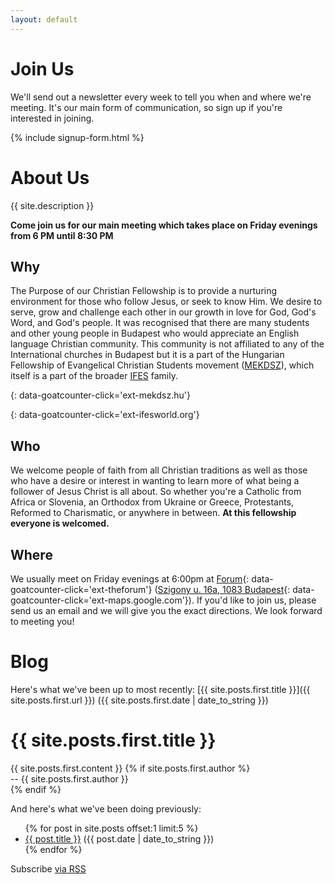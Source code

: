 ```yaml
---
layout: default
---
```


Join Us
=======

We'll send out a newsletter every week to tell you when and where we're
meeting.  It's our main form of communication, so sign up if you're
interested in joining.

{% include signup-form.html %}


About Us
========

{{ site.description }}

**Come join us for our main meeting which takes place on Friday evenings
from 6 PM until 8:30 PM**

Why
---
The Purpose of our Christian Fellowship is to provide a nurturing
environment for those who follow Jesus, or seek to know Him.  We desire
to serve, grow and challenge each other in our growth in love for God,
God's Word, and God's people.  It was recognised that there are many
students and other young people in Budapest who would appreciate an
English language Christian community.  This community is not affiliated
to any of the International churches in Budapest but it is a part of the
Hungarian Fellowship of Evangelical Christian Students movement
([MEKDSZ][MEKDSZ]), which itself is a part of the broader [IFES][IFES]
family.

[MEKDSZ]: http://mekdsz.hu
{: data-goatcounter-click='ext-mekdsz.hu'}

[IFES]: http://www.ifesworld.org
{: data-goatcounter-click='ext-ifesworld.org'}

Who
---
We welcome people of faith from all Christian traditions as well as
those who have a desire or interest in wanting to learn more of what
being a follower of Jesus Christ is all about.  So whether you're a
Catholic from Africa or Slovenia, an Orthodox from Ukraine or Greece,
Protestants, Reformed to Charismatic, or anywhere in between.
**At this fellowship everyone is welcomed.**

Where
-----
We usually meet on Friday evenings at 6:00pm at
[Forum](https://www.facebook.com/theForumBudapest){: data-goatcounter-click='ext-theforum'}
([Szigony u. 16a, 1083 Budapest](https://goo.gl/maps/PJnoKsb26z92){: data-goatcounter-click='ext-maps.google.com'}).
If you'd like to join us, please send us an email and we will give you
the exact directions.  We look forward to meeting you!

Blog
====

Here's what we've been up to most recently:
[{{ site.posts.first.title }}]({{ site.posts.first.url }})
({{ site.posts.first.date | date_to_string }})

<div class="blog-showcase">
	<h1>{{ site.posts.first.title }}</h1>
	{{ site.posts.first.content }}
	{% if site.posts.first.author %}
		<div class="author">-- {{ site.posts.first.author }}</div>
	{% endif %}
</div>

And here's what we've been doing previously:

<ul class="blog-list">
{% for post in site.posts offset:1 limit:5 %}
  <li><a href="{{ post.url }}">{{ post.title }}</a> ({{ post.date | date_to_string }})</li>
{% endfor %}
</ul>

<p class="rss-subscribe">Subscribe <a data-goatcounter-click="rss" href="{{ "/feed.xml" | prepend: site.baseurl }}">via RSS</a></p>
